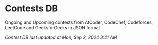 # Contests DB

Ongoing and Upcoming contests from AtCoder, CodeChef, Codeforces, LeetCode and GeeksforGeeks in JSON format

*Contest DB last updated at Mon, Sep 2, 2024 3:41 AM*  
